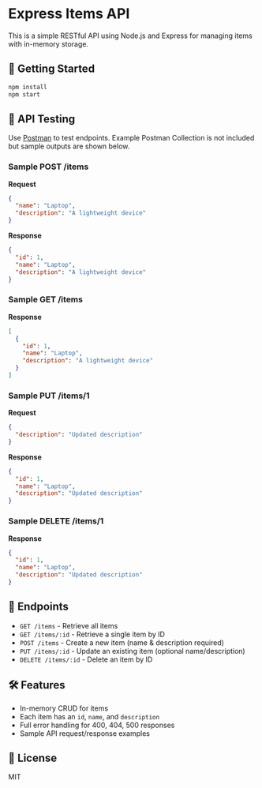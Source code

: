 # Express Items API

This is a simple RESTful API using Node.js and Express for managing items with in-memory storage.

## 🚀 Getting Started

```bash
npm install
npm start
```

## 🧪 API Testing

Use [Postman](https://postman.com) to test endpoints. Example Postman Collection is not included but sample outputs are shown below.

### Sample POST /items
**Request**
```json
{
  "name": "Laptop",
  "description": "A lightweight device"
}
```

**Response**
```json
{
  "id": 1,
  "name": "Laptop",
  "description": "A lightweight device"
}
```

### Sample GET /items
**Response**
```json
[
  {
    "id": 1,
    "name": "Laptop",
    "description": "A lightweight device"
  }
]
```

### Sample PUT /items/1
**Request**
```json
{
  "description": "Updated description"
}
```

**Response**
```json
{
  "id": 1,
  "name": "Laptop",
  "description": "Updated description"
}
```

### Sample DELETE /items/1
**Response**
```json
{
  "id": 1,
  "name": "Laptop",
  "description": "Updated description"
}
```

## 🔁 Endpoints

- `GET /items` - Retrieve all items
- `GET /items/:id` - Retrieve a single item by ID
- `POST /items` - Create a new item (name & description required)
- `PUT /items/:id` - Update an existing item (optional name/description)
- `DELETE /items/:id` - Delete an item by ID

## 🛠 Features

- In-memory CRUD for items
- Each item has an `id`, `name`, and `description`
- Full error handling for 400, 404, 500 responses
- Sample API request/response examples

## 📄 License

MIT